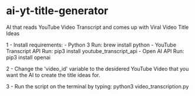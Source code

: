 # ai-yt-title-generator
AI that reads YouTube Video Transcript and comes up with Viral Video Title Ideas



1 - Install requirements:
    - Python 3
    Run: brew install python
    - YouTube Transcript API
    Run: pip3 install youtube_transcript_api
    - Open AI API
    Run: pip3 install openai
    
2 - Change the 'video_id' variable to the desidered YouTube Video that you want the AI to create the title ideas for.

3 - Run the script on the terminal by typing:
python3 video_transcription.py


    
